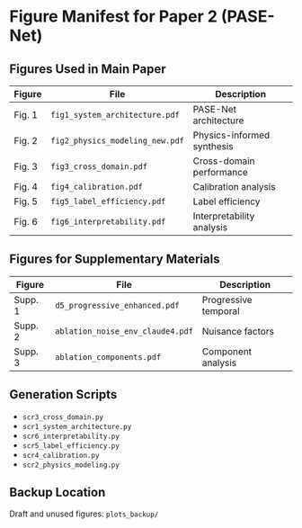 # Figure Manifest for Paper 2 (PASE-Net)

## Figures Used in Main Paper

| Figure | File | Description |
|--------|------|-------------|
| Fig. 1 | `fig1_system_architecture.pdf` | PASE-Net architecture |
| Fig. 2 | `fig2_physics_modeling_new.pdf` | Physics-informed synthesis |
| Fig. 3 | `fig3_cross_domain.pdf` | Cross-domain performance |
| Fig. 4 | `fig4_calibration.pdf` | Calibration analysis |
| Fig. 5 | `fig5_label_efficiency.pdf` | Label efficiency |
| Fig. 6 | `fig6_interpretability.pdf` | Interpretability analysis |

## Figures for Supplementary Materials

| Figure | File | Description |
|--------|------|-------------|
| Supp. 1 | `d5_progressive_enhanced.pdf` | Progressive temporal |
| Supp. 2 | `ablation_noise_env_claude4.pdf` | Nuisance factors |
| Supp. 3 | `ablation_components.pdf` | Component analysis |

## Generation Scripts

- `scr3_cross_domain.py`
- `scr1_system_architecture.py`
- `scr6_interpretability.py`
- `scr5_label_efficiency.py`
- `scr4_calibration.py`
- `scr2_physics_modeling.py`

## Backup Location

Draft and unused figures: `plots_backup/`
